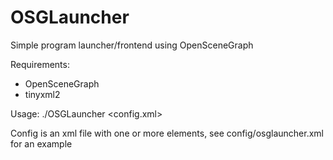 # OSGLauncher
Simple program launcher/frontend using OpenSceneGraph

Requirements:
* OpenSceneGraph
* tinyxml2

Usage: ./OSGLauncher <config.xml>

Config is an xml file with one or more <menuentry> elements, see config/osglauncher.xml for an example
